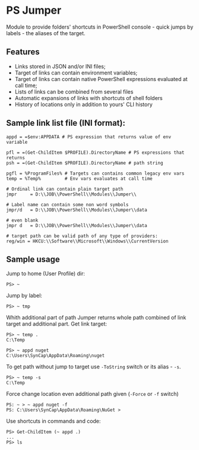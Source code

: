 # PS Jumper

Module to provide folders' shortcuts in PowerShell console - quick jumps by labels - the aliases of the target.

## Features

- Links stored in JSON and/or INI files;
- Target of links can contain environment variables;
- Target of links can contain native PowerShell expressions evaluated at call time;
- Lists of links can be combined from several files
- Automatic expansions of links with shortcuts of shell folders
- History of locations only in addition to yours' CLI history


## Sample link list file (INI format):

	appd = =$env:APPDATA # PS expression that returns value of env variable

	pfl = =(Get-ChildItem $PROFILE).DirectoryName # PS expressions that returns
	psh = =(Get-ChildItem $PROFILE).DirectoryName # path string

	pgfl = %ProgramFiles% # Targets can contains common legacy env vars
	temp = %Temp%         # Env vars evaluates at call time

	# Ordinal link can contain plain target path
	jmpr     = D:\\JOB\\PowerShell\\Modules\\Jumper\\

	# Label name can contain some non word symbols
	jmpr/d   = D:\\JOB\\PowerShell\\Modules\\Jumper\\data

	# even blank
	jmpr d   = D:\\JOB\\PowerShell\\Modules\\Jumper\\data

	# target path can be valid path of any type of providers:
	reg/win = HKCU:\\Software\\Microsoft\\Windows\\CurrentVersion

## Sample usage

Jump to home (User Profile) dir:

	PS> ~

Jump by label:

	PS> ~ tmp

Whith additional part of path Jumper returns whole path combined of link target
and additional part.
Get link target:

	PS> ~ temp .
	C:\Temp

	PS> ~ appd nuget
	C:\Users\SynCap\AppData\Roaming\nuget

To get path without jump to target use `-ToString` switch or its alias - `-s`.

	PS> ~ temp -s
	C:\Temp

Force change location even additional path given (`-Force` or `-f` switch)

	PS: ~ > ~ appd nuget -f
	PS: C:\Users\SynCap\AppData\Roaming\NuGet >

Use shortcuts in commands and code:

	PS> Get-ChildItem (~ appd .)
	...
	PS> ls